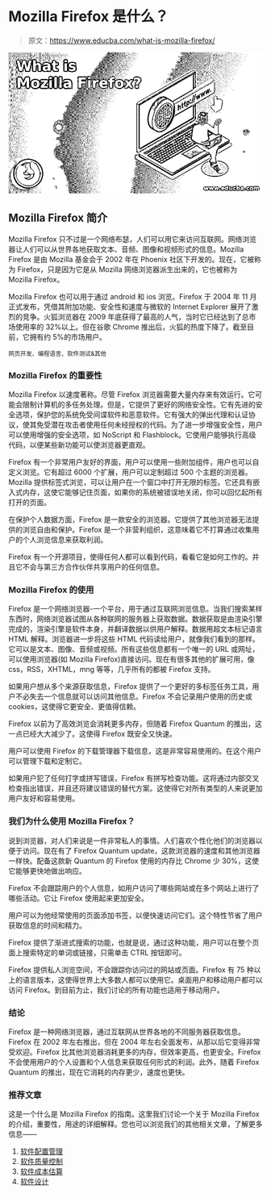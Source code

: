# Mozilla Firefox 是什么？

> 原文：<https://www.educba.com/what-is-mozilla-firefox/>

![What is Mozilla Firefox](img/f227321ea053a5d2c1e514cda900721d.png)



## Mozilla Firefox 简介

Mozilla Firefox 只不过是一个网络布瑟，人们可以用它来访问互联网。网络浏览器让人们可以从世界各地获取文本、音频、图像和视频形式的信息。Mozilla Firefox 是由 Mozilla 基金会于 2002 年在 Phoenix 社区下开发的。现在，它被称为 Firefox，只是因为它是从 Mozilla 网络浏览器派生出来的，它也被称为 Mozilla Firefox。

Mozilla Firefox 也可以用于通过 android 和 ios 浏览。Firefox 于 2004 年 11 月正式发布，凭借其附加功能、安全性和速度与微软的 Internet Explorer 展开了激烈的竞争。火狐浏览器在 2009 年底获得了最高的人气，当时它已经达到了总市场使用率的 32%以上。但在谷歌 Chrome 推出后，火狐的热度下降了。截至目前，它拥有约 5%的市场用户。

<small>网页开发、编程语言、软件测试&其他</small>

### Mozilla Firefox 的重要性

Mozilla Firefox 以速度著称。尽管 Firefox 浏览器需要大量内存来有效运行。它可能会限制计算机的多任务处理。但是，它提供了更好的网络安全性。它有先进的安全选项，保护您的系统免受间谍软件和恶意软件。它有强大的弹出代理和认证协议，使其免受潜在攻击者使用任何未经授权的代码。为了进一步增强安全性，用户可以使用增强的安全选项，如 NoScript 和 Flashblock。它使用户能够执行高级代码，以便某些新功能可以使浏览器更直观。

Firefox 有一个非常用户友好的界面，用户可以使用一些附加组件，用户也可以自定义浏览。它有超过 6000 个扩展，用户可以定制超过 500 个主题的浏览器。Mozilla 提供标签式浏览，可以让用户在一个窗口中打开无限的标签。它还具有嵌入式内存，这使它能够记住页面，如果你的系统被错误地关闭，你可以回忆起所有打开的页面。

在保护个人数据方面，Firefox 是一款安全的浏览器。它提供了其他浏览器无法提供的浏览自由和保护。Firefox 是一个非营利组织，这意味着它不打算通过收集用户的个人浏览信息来获取利润。

Firefox 有一个开源项目，使得任何人都可以看到代码，看看它是如何工作的。并且它不会与第三方合作伙伴共享用户的任何信息。

### Mozilla Firefox 的使用

Firefox 是一个网络浏览器-一个平台，用于通过互联网浏览信息。当我们搜索某样东西时，网络浏览器试图从各种联网的服务器上获取数据。数据获取是由渲染引擎完成的，渲染引擎是软件本身，并翻译数据以供用户解释。数据用超文本标记语言 HTML 解释。浏览器进一步将这些 HTML 代码读给用户，就像我们看到的那样。它可以是文本、图像、音频或视频。所有这些信息都有一个唯一的 URL 或网址，可以使用浏览器(如 Mozilla Firefox)直接访问。现在有很多其他的扩展可用，像 css，RSS，XHTML，mng 等等，几乎所有的都被 Firefox 支持。

如果用户想从多个来源获取信息，Firefox 提供了一个更好的多标签任务工具，用户不必失去一个信息就可以访问其他信息。Firefox 不会记录用户使用的历史或 cookies，这使得它更安全、更值得信赖。

Firefox 以前为了高效浏览会消耗更多内存，但随着 Firefox Quantum 的推出，这一点已经大大减少了。这使得 Firefox 既安全又快速。

用户可以使用 Firefox 的下载管理器下载信息，这是非常容易使用的。在这个用户可以管理下载和定制它。

如果用户犯了任何打字或拼写错误，Firefox 有拼写检查功能。这将通过内部交叉检查指出错误，并且还将建议错误的替代方案。这使得它对所有类型的人来说更加用户友好和容易使用。

### 我们为什么使用 Mozilla Firefox？

说到浏览器，对人们来说是一件非常私人的事情。人们喜欢个性化他们的浏览器以便于访问。现在有了 Firefox Quantum update，这款浏览器的速度和其他浏览器一样快。配备这款新 Quantum 的 Firefox 使用的内存比 Chrome 少 30%，这使它能够更快地做出响应。

Firefox 不会跟踪用户的个人信息，如用户访问了哪些网站或在多个网站上进行了哪些活动。它让 Firefox 使用起来更加安全。

用户可以为他经常使用的页面添加书签，以便快速访问它们。这个特性节省了用户获取信息的时间和精力。

Firefox 提供了渐进式搜索的功能，也就是说，通过这种功能，用户可以在整个页面上搜索特定的单词或链接，只需单击 CTRL 按钮即可。

Firefox 提供私人浏览空间，不会跟踪你访问过的网站或页面。Firefox 有 75 种以上的语言版本，这使得世界上大多数人都可以使用它。桌面用户和移动用户都可以访问 Firefox。到目前为止，我们讨论的所有功能也适用于移动用户。

### 结论

Firefox 是一种网络浏览器，通过互联网从世界各地的不同服务器获取信息。Firefox 在 2002 年左右推出，但在 2004 年左右全面发布，从那以后它变得非常受欢迎。Firefox 比其他浏览器消耗更多的内存，但效率更高，也更安全。Firefox 不会使用用户的个人设置和个人信息来获取任何形式的利润。此外，随着 Firefox Quantum 的推出，现在它消耗的内存更少，速度也更快。

### 推荐文章

这是一个什么是 Mozilla Firefox 的指南。这里我们讨论一个关于 Mozilla Firefox 的介绍，重要性，用途的详细解释。您也可以浏览我们的其他相关文章，了解更多信息——

1.  [软件配置管理](https://www.educba.com/software-configuration-management/)
2.  [软件质量控制](https://www.educba.com/software-quality-control/)
3.  [软件成本估算](https://www.educba.com/software-cost-estimation/)
4.  [软件设计](https://www.educba.com/software-design/)





